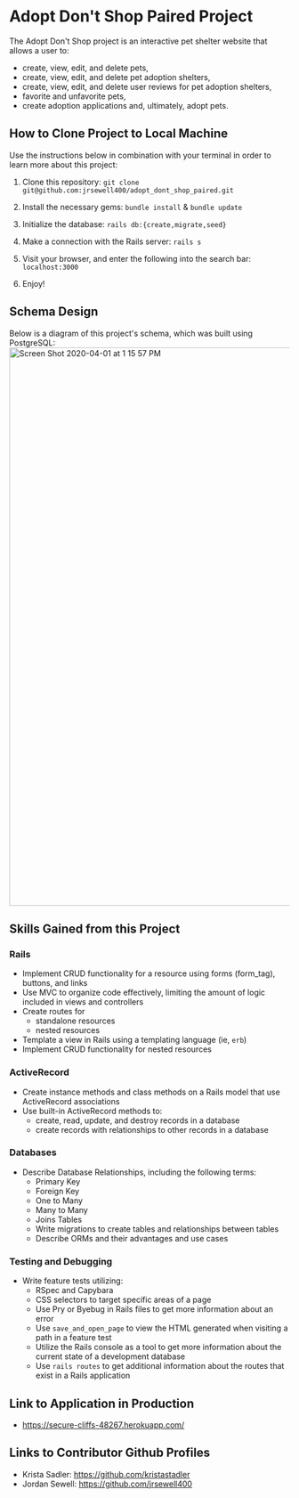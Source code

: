 # Adopt Don't Shop Paired Project

The Adopt Don't Shop project is an interactive pet shelter website that allows a user to:
* create, view, edit, and delete pets,
* create, view, edit, and delete pet adoption shelters,
* create, view, edit, and delete user reviews for pet adoption shelters,
* favorite and unfavorite pets,
* create adoption applications and, ultimately, adopt pets.

## How to Clone Project to Local Machine
Use the instructions below in combination with your terminal in order to learn more about this project:

  1. Clone this repository:
    ```git clone git@github.com:jrsewell400/adopt_dont_shop_paired.git```
    
  1. Install the necessary gems:
    ```bundle install``` &
    ```bundle update```

  1. Initialize the database:
    ```rails db:{create,migrate,seed}```
  
  1. Make a connection with the Rails server:
    ```rails s```
    
  1. Visit your browser, and enter the following into the search bar: 
  ```localhost:3000```
  
  1. Enjoy!

## Schema Design
Below is a diagram of this project's schema, which was built using PostgreSQL:
<img width="1003" alt="Screen Shot 2020-04-01 at 1 15 57 PM" src="https://user-images.githubusercontent.com/54481094/78177289-2318fa80-741b-11ea-9b15-43e1e4181cda.png">

## Skills Gained from this Project

### Rails
* Implement CRUD functionality for a resource using forms (form_tag), buttons, and links
* Use MVC to organize code effectively, limiting the amount of logic included in views and controllers
* Create routes for
  - standalone resources
  - nested resources
* Template a view in Rails using a templating language (ie, `erb`)
* Implement CRUD functionality for nested resources

### ActiveRecord
* Create instance methods and class methods on a Rails model that use ActiveRecord associations
* Use built-in ActiveRecord methods to:
  * create, read, update, and destroy records in a database
  * create records with relationships to other records in a database

### Databases
* Describe Database Relationships, including the following terms:
  - Primary Key
  - Foreign Key
  - One to Many
  - Many to Many
  - Joins Tables
  - Write migrations to create tables and relationships between tables
  - Describe ORMs and their advantages and use cases

### Testing and Debugging
* Write feature tests utilizing:
  - RSpec and Capybara
  - CSS selectors to target specific areas of a page
  - Use Pry or Byebug in Rails files to get more information about an error
  - Use `save_and_open_page` to view the HTML generated when visiting a path in a feature test
  - Utilize the Rails console as a tool to get more information about the current state of a development database
  - Use `rails routes` to get additional information about the routes that exist in a Rails application

## Link to Application in Production
* https://secure-cliffs-48267.herokuapp.com/

## Links to Contributor Github Profiles
* Krista Sadler:  https://github.com/kristastadler
* Jordan Sewell:  https://github.com/jrsewell400